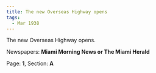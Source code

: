 ```yaml
---  
title: The new Overseas Highway opens  
tags:  
  - Mar 1938  
---  
```

  
The new Overseas Highway opens.  
  
Newspapers: **Miami Morning News or The Miami Herald**  
  
Page: **1**, Section: **A** 
